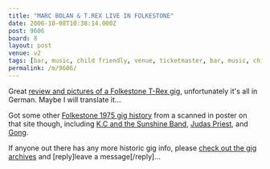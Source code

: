 ```yaml
---
title: "MARC BOLAN & T.REX LIVE IN FOLKESTONE"
date: 2006-10-08T10:38:14.000Z
post: 9606
board: 8
layout: post
venue: v2
tags: [bar, music, child friendly, venue, ticketmaster, bar, music, child friendly, venue, ticketmaster, folkestone, judas priest, gong]
permalink: /m/9606/
---
```

Great <a href="http://www.tanxweb.de/Bolan/MG_Fan/MG_FanAS3.htm">review and pictures of a Folkestone T-Rex gig</a>, unfortunately it's all in German. Maybe I will translate it...

Got some other <a href="http://www.folkestonegerald.com/history/1975/">Folkestone 1975 gig history</a> from a scanned in poster on that site though, including <a href="/wiki/k+c+and+the+sunshine+band">K.C and the Sunshine Band</a>, <a href="/wiki/judas+priest">Judas Priest</a>, and <a href="/wiki/gong">Gong</a>.

If anyone out there has any more historic gig info, please <a href="http://www.folkestonegerald.com/history/">check out the gig archives</a> and [reply]leave a message[/reply]...
